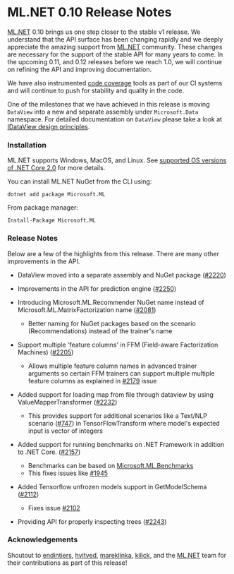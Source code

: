 # ML.NET 0.10 Release Notes

[ML.NET](https://aka.ms/mlnet) 0.10 brings us one step closer to the stable v1 release. We understand that the API surface has been changing rapidly and we deeply appreciate the amazing support from [ML.NET](https://aka.ms/mlnet) community. These changes are necessary for the support of the stable API for many years to come. In the upcoming 0.11, and 0.12 releases before we reach 1.0, we will continue on refining the API and improving documentation.

We have also instrumented [code coverage](https://codecov.io/gh/dotnet/machinelearning) tools as part of our CI systems and will continue to push for stability and quality in the code.

One of the milestones that we have achieved in this release is moving `DataView` into a new and separate assembly under `Microsoft.Data` namespace. For detailed documentation on `DataView` please take a look at [IDataView design principles](https://github.com/dotnet/machinelearning/blob/master/docs/code/IDataViewDesignPrinciples.md).

### Installation

ML.NET supports Windows, MacOS, and Linux. See [supported OS versions of .NET
Core
2.0](https://github.com/dotnet/core/blob/master/release-notes/2.0/2.0-supported-os.md)
for more details.

You can install ML.NET NuGet from the CLI using:
```
dotnet add package Microsoft.ML
```

From package manager:
```
Install-Package Microsoft.ML
```

### Release Notes

Below are a few of the highlights from this release. There are many other improvements in the API.

* DataView moved into a separate assembly and NuGet package 
([#2220](https://github.com/dotnet/machinelearning/pull/2220))

* Improvements in the API for prediction engine
([#2250](https://github.com/dotnet/machinelearning/pull/2250))

* Introducing Microsoft.ML.Recommender NuGet name instead of Microsoft.ML.MatrixFactorization name
([#2081](https://github.com/dotnet/machinelearning/pull/2081))
  - Better naming for NuGet packages based on the scenario (Recommendations) instead of the trainer's name

* Support multiple 'feature columns' in FFM (Field-aware Factorization Machines)
([#2205](https://github.com/dotnet/machinelearning/pull/2205)) 
  - Allows multiple feature column names in advanced trainer arguments so certain FFM trainers can support multiple multiple feature columns as explained in [#2179](https://github.com/dotnet/machinelearning/issues/2179) issue

* Added support for loading map from file through dataview by using ValueMapperTransformer
([#2232](https://github.com/dotnet/machinelearning/pull/2232)) 
  - This provides support for additional scenarios like a Text/NLP scenario ([#747](https://github.com/dotnet/machinelearning/issues/747)) in TensorFlowTransform where model's expected input is vector of integers

* Added support for running benchmarks on .NET Framework in addition to .NET Core.
([#2157](https://github.com/dotnet/machinelearning/pull/2157)) 
  - Benchmarks can be based on [Microsoft.ML.Benchmarks](https://github.com/dotnet/machinelearning/tree/master/test/Microsoft.ML.Benchmarks)
  - This fixes issues like [#1945](https://github.com/dotnet/machinelearning/issues/1945)

* Added Tensorflow unfrozen models support in GetModelSchema 
([#2112](https://github.com/dotnet/machinelearning/pull/2112)) 
  - Fixes issue [#2102](https://github.com/dotnet/machinelearning/issues/2102)

* Providing API for properly inspecting trees ([#2243](https://github.com/dotnet/machinelearning/pull/2243))

### Acknowledgements

Shoutout to [endintiers](https://github.com/endintiers),
[hvitved](https://github.com/hvitved),
[mareklinka](https://github.com/mareklinka), [kilick](https://github.com/kilick), and the [ML.NET](https://aka.ms/mlnet) team for their
contributions as part of this release!